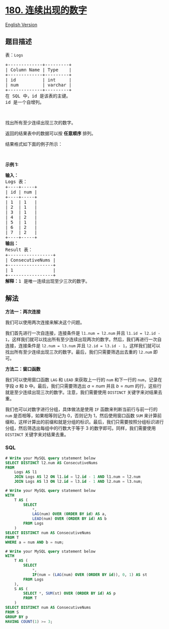 # [180. 连续出现的数字](https://leetcode.cn/problems/consecutive-numbers)

[English Version](/solution/0100-0199/0180.Consecutive%20Numbers/README_EN.md)

## 题目描述

<!-- 这里写题目描述 -->

<p>表：<code>Logs</code></p>

<pre>
+-------------+---------+
| Column Name | Type    |
+-------------+---------+
| id          | int     |
| num         | varchar |
+-------------+---------+
在 SQL 中，id 是该表的主键。
id 是一个自增列。</pre>

<p>&nbsp;</p>

<p>找出所有至少连续出现三次的数字。</p>

<p>返回的结果表中的数据可以按 <strong>任意顺序</strong> 排列。</p>

<p>结果格式如下面的例子所示：</p>

<p>&nbsp;</p>

<p><strong>示例 1:</strong></p>

<pre>
<strong>输入：</strong>
Logs 表：
+----+-----+
| id | num |
+----+-----+
| 1  | 1   |
| 2  | 1   |
| 3  | 1   |
| 4  | 2   |
| 5  | 1   |
| 6  | 2   |
| 7  | 2   |
+----+-----+
<strong>输出：</strong>
Result 表：
+-----------------+
| ConsecutiveNums |
+-----------------+
| 1               |
+-----------------+
<strong>解释：</strong>1 是唯一连续出现至少三次的数字。</pre>

## 解法

<!-- 这里可写通用的实现逻辑 -->

**方法一：两次连接**

我们可以使用两次连接来解决这个问题。

我们首先进行一次自连接，连接条件是 `l1.num = l2.num` 并且 `l1.id = l2.id - 1`，这样我们就可以找出所有至少连续出现两次的数字。然后，我们再进行一次自连接，连接条件是 `l2.num = l3.num` 并且 `l2.id = l3.id - 1`，这样我们就可以找出所有至少连续出现三次的数字。最后，我们只需要筛选出去重的 `l2.num` 即可。

**方法二：窗口函数**

我们可以使用窗口函数 `LAG` 和 `LEAD` 来获取上一行的 `num` 和下一行的 `num`，记录在字段 $a$ 和 $b$ 中。最后，我们只需要筛选出 $a =num$ 并且 $b = num$ 的行，这些行就是至少连续出现三次的数字。注意，我们需要使用 `DISTINCT` 关键字来对结果去重。

我们也可以对数字进行分组，具体做法是使用 `IF` 函数来判断当前行与前一行的 `num` 是否相等，如果相等则记为 $0$，否则记为 $1$，然后使用窗口函数 `SUM` 来计算前缀和，这样计算出的前缀和就是分组的标识。最后，我们只需要按照分组标识进行分组，然后筛选出每组中的行数大于等于 $3$ 的数字即可。同样，我们需要使用 `DISTINCT` 关键字来对结果去重。

<!-- tabs:start -->

### **SQL**

```sql
# Write your MySQL query statement below
SELECT DISTINCT l2.num AS ConsecutiveNums
FROM
    Logs AS l1
    JOIN Logs AS l2 ON l1.id = l2.id - 1 AND l1.num = l2.num
    JOIN Logs AS l3 ON l2.id = l3.id - 1 AND l2.num = l3.num;
```

```sql
# Write your MySQL query statement below
WITH
    T AS (
        SELECT
            *,
            LAG(num) OVER (ORDER BY id) AS a,
            LEAD(num) OVER (ORDER BY id) AS b
        FROM Logs
    )
SELECT DISTINCT num AS ConsecutiveNums
FROM T
WHERE a = num AND b = num;
```

```sql
# Write your MySQL query statement below
WITH
    T AS (
        SELECT
            *,
            IF(num = (LAG(num) OVER (ORDER BY id)), 0, 1) AS st
        FROM Logs
    ),
    S AS (
        SELECT *, SUM(st) OVER (ORDER BY id) AS p
        FROM T
    )
SELECT DISTINCT num AS ConsecutiveNums
FROM S
GROUP BY p
HAVING COUNT(1) >= 3;
```

<!-- tabs:end -->
